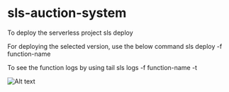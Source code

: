 # sls-auction-system
To deploy the serverless project sls deploy

For deploying the selected version, use the below command sls deploy -f function-name

To see the function logs by using tail sls logs -f function-name -t

![Alt text](image.png)